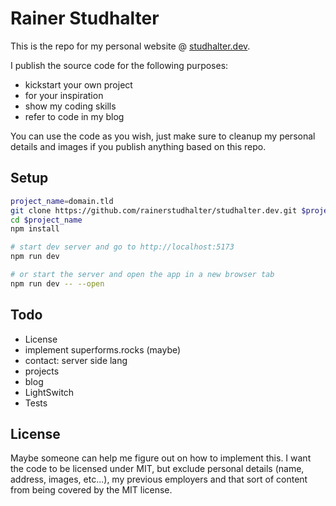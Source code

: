 # Rainer Studhalter

This is the repo for my personal website @ [studhalter.dev](https://studhalter.dev/).

I publish the source code for the following purposes:

- kickstart your own project
- for your inspiration
- show my coding skills
- refer to code in my blog

You can use the code as you wish, just make sure to cleanup my personal details and images if you publish anything based on this repo.

## Setup

```bash
project_name=domain.tld
git clone https://github.com/rainerstudhalter/studhalter.dev.git $project_name
cd $project_name
npm install

# start dev server and go to http://localhost:5173
npm run dev

# or start the server and open the app in a new browser tab
npm run dev -- --open
```

## Todo
- License
- implement superforms.rocks (maybe)
- contact: server side lang
- projects
- blog
- LightSwitch
- Tests

## License

Maybe someone can help me figure out on how to implement this.
I want the code to be licensed under MIT, but exclude personal details (name, address, images, etc...), my previous employers and that sort of content from being covered by the MIT license.